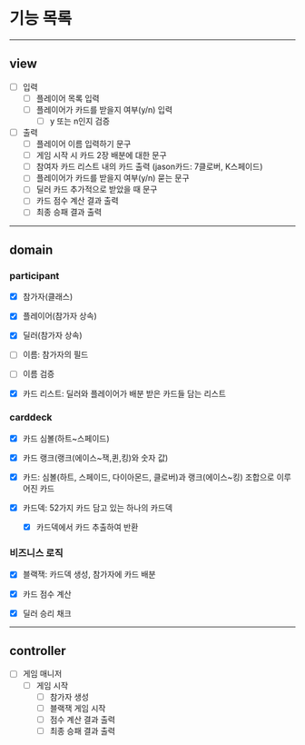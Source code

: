 # 기능 목록

<hr>

## view

- [ ] 입력
  - [ ] 플레이어 목록 입력 
  - [ ] 플레이어가 카드를 받을지 여부(y/n) 입력
    - [ ] y 또는 n인지 검증

- [ ] 출력
  - [ ] 플레이어 이름 입력하기 문구
  - [ ] 게임 시작 시 카드 2장 배분에 대한 문구
  - [ ] 참여자 카드 리스트 내의 카드 출력 (jason카드: 7클로버, K스페이드)
  - [ ] 플레이어가 카드를 받을지 여부(y/n) 묻는 문구
  - [ ] 딜러 카드 추가적으로 받았을 때 문구
  - [ ] 카드 점수 계산 결과 출력
  - [ ] 최종 승패 결과 출력

<hr>

## domain

### participant

- [x] 참가자(클래스)

- [x] 플레이어(참가자 상속)

- [x] 딜러(참가자 상속)

- [ ] 이름: 참가자의 필드

- [ ] 이름 검증

- [x] 카드 리스트: 딜러와 플레이어가 배분 받은 카드들 담는 리스트

### carddeck

- [x] 카드 심볼(하트~스페이드)

- [x] 카드 랭크(랭크(에이스~잭,퀸,킹)와 숫자 값)

- [x] 카드: 심볼(하트, 스페이드, 다이아몬드, 클로버)과 랭크(에이스~킹) 조합으로 이루어진 카드

- [x] 카드덱: 52가지 카드 담고 있는 하나의 카드덱
  - [x] 카드덱에서 카드 추출하여 반환


### 비즈니스 로직

- [x] 블랙잭: 카드덱 생성, 참가자에 카드 배분

- [x] 카드 점수 계산

- [x] 딜러 승리 채크

<hr>

## controller

- [ ] 게임 매니저
  - [ ] 게임 시작
    - [ ] 참가자 생성
    - [ ] 블랙잭 게임 시작
    - [ ] 점수 계산 결과 출력
    - [ ] 최종 승패 결과 출력